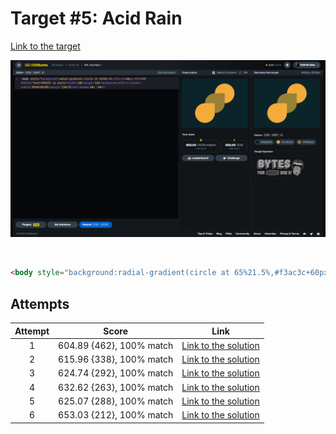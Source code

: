 # Target #5: Acid Rain

[Link to the target](https://cssbattle.dev/play/5)

![img](src/images/005_acid-rain.png)

<br>

```html
<body style="background:radial-gradient(circle at 65%21.5%,#f3ac3c+60px,#0000+0) #0b2429"text=998235><p style="width:120;height:120;background:#f3ac3c;border-radius:50%0+50%50%;margin:150+72;box-shadow:64q -64q">
```


## Attempts
| Attempt | Score | Link |
|:-:|:-:|:-:|
| 1 | 604.89 {462}, 100% match | [Link to the solution]() |
| 2 | 615.96 {338}, 100% match | [Link to the solution]() |
| 3 | 624.74 {292}, 100% match | [Link to the solution]() |
| 4 | 632.62 {263}, 100% match | [Link to the solution]() |
| 5 | 625.07 {288}, 100% match | [Link to the solution]() |
| 6 | 653.03 {212}, 100% match | [Link to the solution]() |
